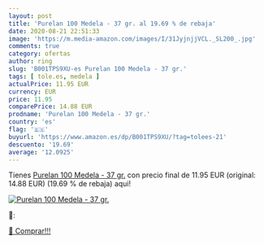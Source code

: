 ```yaml
---
layout: post
title: 'Purelan 100 Medela - 37 gr. al 19.69 % de rebaja'
date: 2020-08-21 22:51:33
image: 'https://m.media-amazon.com/images/I/31JyjnjjVCL._SL200_.jpg'
comments: true
category: ofertas
author: ring
slug: 'B001TPS9XU-es Purelan 100 Medela - 37 gr.'
tags: [ tole.es, medela ]
actualPrice: 11.95 EUR
currency: EUR
price: 11.95
comparePrice: 14.88 EUR
prodname: 'Purelan 100 Medela - 37 gr.'
country: 'es'
flag: '🇪🇸'
buyurl: 'https://www.amazon.es/dp/B001TPS9XU/?tag=tolees-21'
descuento: '19.69'
average: '12.0925'
---
```


Tienes [Purelan 100 Medela - 37 gr.](https://www.amazon.es/dp/B001TPS9XU/?tag=tolees-21) con precio final de  11.95 EUR (original: 14.88 EUR) (19.69 %  de rebaja) aqui!

[![Purelan 100 Medela - 37 gr.](https://m.media-amazon.com/images/I/31JyjnjjVCL._SL200_.jpg)](https://www.amazon.es/dp/B001TPS9XU/?tag=tolees-21)

🔎:


[🛒 Comprar!!!](https://www.amazon.es/dp/B001TPS9XU/?tag=tolees-21)
